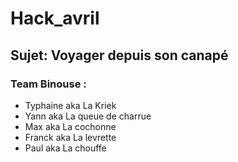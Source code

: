 # Hack_avril

## Sujet: Voyager depuis son canapé

### Team Binouse :
- Typhaine aka  La Kriek
- Yann aka La queue de charrue
- Max aka La cochonne
- Franck aka La levrette
- Paul aka La chouffe


